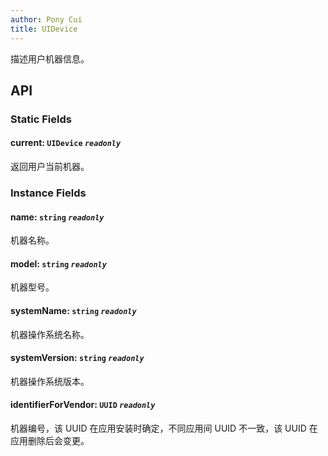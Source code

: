 ```yaml
---
author: Pony Cui
title: UIDevice
---
```


描述用户机器信息。

## API

### Static Fields

#### current: `UIDevice` *`readonly`*
返回用户当前机器。

### Instance Fields

#### name: `string` *`readonly`*
机器名称。

#### model: `string` *`readonly`*
机器型号。

#### systemName: `string` *`readonly`*
机器操作系统名称。

#### systemVersion: `string` *`readonly`*
机器操作系统版本。

#### identifierForVendor: `UUID` *`readonly`*
机器编号，该 UUID 在应用安装时确定，不同应用间 UUID 不一致，该 UUID 在应用删除后会变更。